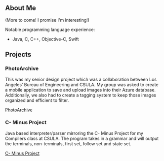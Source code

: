 ## About Me

(More to come! I promise I'm interesting!)

Notable programming language experience:
  - Java, C, C++, Objective-C, Swift

## Projects

### PhotoArchive

This was my senior design project which was a collaboration between Los Angeles’ Bureau of Engineering and CSULA. My group was asked to create a mobile application to save and upload images into their Azure database. Additionally, we also had to create a tagging system to keep those images organized and efficient to filter.

[PhotoArchive](nothing.rightnow)

### C- Minus Project

Java based interpreter/parser mirroring the C- Minus Project for my Compilers class at CSULA. The program takes in a grammar and will output the terminals, non-terminals, first set, follow set and state set. 

[C- Minus Project](nothing.rightnow)
